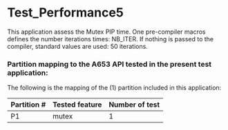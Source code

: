 # Test_Performance5

This application assess the Mutex PIP time. One pre-compiler macros defines the number iterations times: NB_ITER. 
If nothing is passed to the compiler, standard values are used: 50 iterations.

### Partition mapping to the A653 API tested in the present test application:

The following is the mapping of the (1) partition included in this application:

| Partition # | Tested feature    | Number of test |
| ----------- | ----------------  | -------------- |
|    P1       | mutex    		  |  	 1		   |
